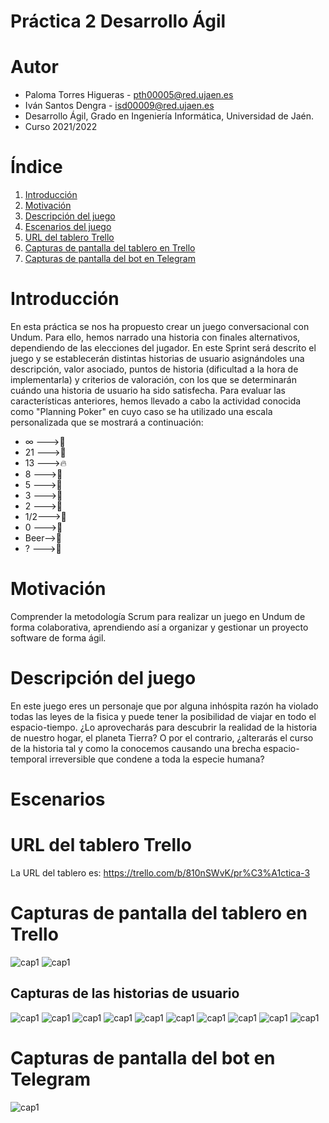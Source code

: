 
# Práctica 2 Desarrollo Ágil

# Autor
* Paloma Torres Higueras - pth00005@red.ujaen.es
* Iván Santos Dengra - isd00009@red.ujaen.es
* Desarrollo Ágil, Grado en Ingeniería Informática, Universidad de Jaén.
* Curso 2021/2022

# Índice

 1. [Introducción](#i5)
 2. [Motivación](#i6)
 3. [Descripción del juego](#i1)
 4. [Escenarios del juego](#i2)
 5. [URL del tablero Trello](#i3)  
 6. [Capturas de pantalla del tablero en Trello](#i4)
 7. [Capturas de pantalla del bot en Telegram](#i7)

# Introducción<a name="i5"></a>
En esta práctica se nos ha propuesto crear un juego conversacional con Undum. Para ello, hemos narrado una historia con finales alternativos, dependiendo de las elecciones del jugador. En este Sprint será descrito el juego y se establecerán distintas historias de usuario asignándoles una descripción, valor asociado, puntos de historia (dificultad a la hora de implementarla) y criterios de valoración, con los que se determinarán cuándo una historia de usuario ha sido satisfecha. Para evaluar las características anteriores, hemos llevado a cabo la actividad conocida como "Planning Poker" en cuyo caso se ha utilizado una escala personalizada que se mostrará a continuación:

* ∞  --->🥵
* 21 --->🦖
* 13 --->🔥
* 8  --->🤑
* 5  --->🌚
* 3  --->🦥
* 2  --->🥱
* 1/2--->🙁
* 0  --->💩
* Beer-->🍺
* ?  --->🤯

# Motivación<a name="i6"></a>
Comprender la metodología Scrum para realizar un juego en Undum de forma colaborativa, aprendiendo así a organizar y gestionar un proyecto software de forma ágil.

# Descripción del juego<a name="i1"></a> 
En este juego eres un personaje que por alguna inhóspita razón ha violado todas las leyes de la fisica y puede tener la posibilidad de viajar en todo el espacio-tiempo. ¿Lo aprovecharás para descubrir la realidad de la historia de nuestro hogar, el planeta Tierra? O por el contrario, ¿alterarás el curso de la historia tal y como la conocemos causando una brecha espacio-temporal irreversible que condene a toda la especie humana?

# Escenarios<a name="i2"></a>


# URL del tablero Trello<a name="i3"></a>
La URL del tablero es: https://trello.com/b/810nSWvK/pr%C3%A1ctica-3

# Capturas de pantalla del tablero en Trello<a name="i4"></a>

 <img src="https://github.com/UJA-Desarrollo-Agil/d-agil-2021-2022-practica-3-ivan_paloma/blob/master/games/media/img/Captura%201.png" alt="cap1" style="max-width: 100%;">
<img src="https://github.com/UJA-Desarrollo-Agil/d-agil-2021-2022-practica-3-ivan_paloma/blob/master/games/media/img/Captura%202.jpg" alt="cap1" style="max-width: 100%;">

## Capturas de las historias de usuario

 <img src="https://github.com/UJA-Desarrollo-Agil/d-agil-2021-2022-practica-3-ivan_paloma/blob/master/games/media/img/Captura%203.png" alt="cap1" style="max-width: 100%;">
<img src="https://github.com/UJA-Desarrollo-Agil/d-agil-2021-2022-practica-3-ivan_paloma/blob/master/games/media/img/Captura%204.png" alt="cap1" style="max-width: 100%;">
<img src="https://github.com/UJA-Desarrollo-Agil/d-agil-2021-2022-practica-3-ivan_paloma/blob/master/games/media/img/Captura%205.png" alt="cap1" style="max-width: 100%;">
<img src="https://github.com/UJA-Desarrollo-Agil/d-agil-2021-2022-practica-3-ivan_paloma/blob/master/games/media/img/Captura%206.png" alt="cap1" style="max-width: 100%;">
<img src="https://github.com/UJA-Desarrollo-Agil/d-agil-2021-2022-practica-3-ivan_paloma/blob/master/games/media/img/Captura%207.png" alt="cap1" style="max-width: 100%;">
<img src="https://github.com/UJA-Desarrollo-Agil/d-agil-2021-2022-practica-3-ivan_paloma/blob/master/games/media/img/Captura%208.png" alt="cap1" style="max-width: 100%;">
<img src="https://github.com/UJA-Desarrollo-Agil/d-agil-2021-2022-practica-3-ivan_paloma/blob/master/games/media/img/Captura%209.png" alt="cap1" style="max-width: 100%;">
<img src="https://github.com/UJA-Desarrollo-Agil/d-agil-2021-2022-practica-3-ivan_paloma/blob/master/games/media/img/Captura%2010.png" alt="cap1" style="max-width: 100%;">
<img src="https://github.com/UJA-Desarrollo-Agil/d-agil-2021-2022-practica-3-ivan_paloma/blob/master/games/media/img/Captura%2011.png" alt="cap1" style="max-width: 100%;">
<img src="https://github.com/UJA-Desarrollo-Agil/d-agil-2021-2022-practica-3-ivan_paloma/blob/master/games/media/img/Captura%2012.png" alt="cap1" style="max-width: 100%;">

# Capturas de pantalla del bot en Telegram<a name="i7"></a>

<img src="https://github.com/UJA-Desarrollo-Agil/d-agil-2021-2022-practica-3-ivan_paloma/blob/master/games/media/img/Captura%2013.png" alt="cap1" style="max-width: 100%;">
